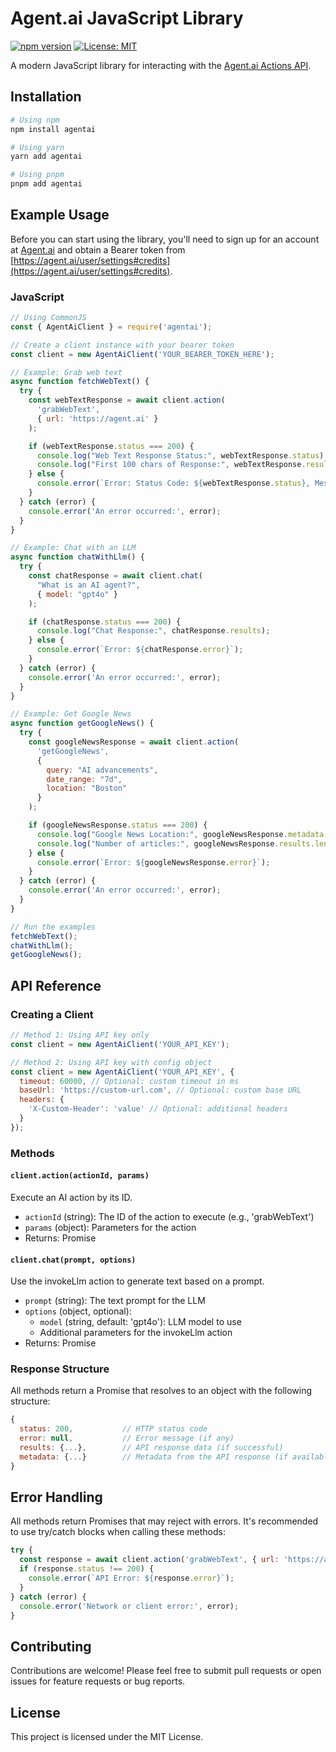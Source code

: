 # Agent.ai JavaScript Library

[![npm version](https://img.shields.io/npm/v/agentai.svg)](https://www.npmjs.com/package/agentai)
[![License: MIT](https://img.shields.io/badge/License-MIT-yellow.svg)](https://opensource.org/licenses/MIT)

A modern JavaScript library for interacting with the [Agent.ai Actions API](https://agent.ai/actions).

## Installation

```bash
# Using npm
npm install agentai

# Using yarn
yarn add agentai

# Using pnpm
pnpm add agentai
```

## Example Usage

Before you can start using the library, you'll need to sign up for an account at [Agent.ai](https://agent.ai) and obtain a Bearer token from [https://agent.ai/user/settings#credits](https://agent.ai/user/settings#credits).

### JavaScript

```javascript
// Using CommonJS
const { AgentAiClient } = require('agentai');

// Create a client instance with your bearer token
const client = new AgentAiClient('YOUR_BEARER_TOKEN_HERE');

// Example: Grab web text
async function fetchWebText() {
  try {
    const webTextResponse = await client.action(
      'grabWebText',
      { url: 'https://agent.ai' }
    );

    if (webTextResponse.status === 200) {
      console.log("Web Text Response Status:", webTextResponse.status);
      console.log("First 100 chars of Response:", webTextResponse.results.substring(0, 100) + "...");
    } else {
      console.error(`Error: Status Code: ${webTextResponse.status}, Message: ${webTextResponse.error}`);
    }
  } catch (error) {
    console.error('An error occurred:', error);
  }
}

// Example: Chat with an LLM
async function chatWithLlm() {
  try {
    const chatResponse = await client.chat(
      "What is an AI agent?", 
      { model: "gpt4o" }
    );

    if (chatResponse.status === 200) {
      console.log("Chat Response:", chatResponse.results);
    } else {
      console.error(`Error: ${chatResponse.error}`);
    }
  } catch (error) {
    console.error('An error occurred:', error);
  }
}

// Example: Get Google News
async function getGoogleNews() {
  try {
    const googleNewsResponse = await client.action(
      'getGoogleNews',
      {
        query: "AI advancements",
        date_range: "7d",
        location: "Boston"
      }
    );

    if (googleNewsResponse.status === 200) {
      console.log("Google News Location:", googleNewsResponse.metadata.search_information.location_used);
      console.log("Number of articles:", googleNewsResponse.results.length);
    } else {
      console.error(`Error: ${googleNewsResponse.error}`);
    }
  } catch (error) {
    console.error('An error occurred:', error);
  }
}

// Run the examples
fetchWebText();
chatWithLlm();
getGoogleNews();
```



## API Reference

### Creating a Client

```javascript
// Method 1: Using API key only
const client = new AgentAiClient('YOUR_API_KEY');

// Method 2: Using API key with config object
const client = new AgentAiClient('YOUR_API_KEY', {
  timeout: 60000, // Optional: custom timeout in ms
  baseUrl: 'https://custom-url.com', // Optional: custom base URL
  headers: {
    'X-Custom-Header': 'value' // Optional: additional headers
  }
});
```

### Methods

#### `client.action(actionId, params)`

Execute an AI action by its ID.

- `actionId` (string): The ID of the action to execute (e.g., 'grabWebText')
- `params` (object): Parameters for the action
- Returns: Promise<AgentResponse>

#### `client.chat(prompt, options)`

Use the invokeLlm action to generate text based on a prompt.

- `prompt` (string): The text prompt for the LLM
- `options` (object, optional):
  - `model` (string, default: 'gpt4o'): LLM model to use
  - Additional parameters for the invokeLlm action
- Returns: Promise<AgentResponse>

### Response Structure

All methods return a Promise that resolves to an object with the following structure:

```javascript
{
  status: 200,           // HTTP status code
  error: null,           // Error message (if any)
  results: {...},        // API response data (if successful)
  metadata: {...}        // Metadata from the API response (if available)
}
```

## Error Handling

All methods return Promises that may reject with errors. It's recommended to use try/catch blocks when calling these methods:

```javascript
try {
  const response = await client.action('grabWebText', { url: 'https://agent.ai' });
  if (response.status !== 200) {
    console.error(`API Error: ${response.error}`);
  }
} catch (error) {
  console.error('Network or client error:', error);
}
```

## Contributing

Contributions are welcome! Please feel free to submit pull requests or open issues for feature requests or bug reports.

## License

This project is licensed under the MIT License.